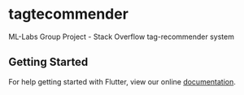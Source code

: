 # tagtecommender

ML-Labs Group Project - Stack Overflow tag-recommender system

## Getting Started

For help getting started with Flutter, view our online
[documentation](https://flutter.io/).
